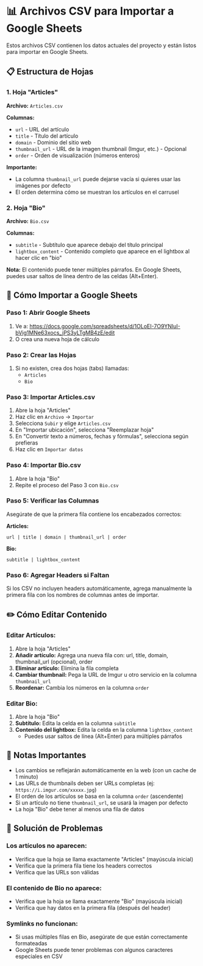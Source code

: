 # 📊 Archivos CSV para Importar a Google Sheets

Estos archivos CSV contienen los datos actuales del proyecto y están listos para importar en Google Sheets.

## 📋 Estructura de Hojas

### 1. Hoja "Articles"
**Archivo:** `Articles.csv`

**Columnas:**
- `url` - URL del artículo
- `title` - Título del artículo
- `domain` - Dominio del sitio web
- `thumbnail_url` - URL de la imagen thumbnail (Imgur, etc.) - Opcional
- `order` - Orden de visualización (números enteros)

**Importante:** 
- La columna `thumbnail_url` puede dejarse vacía si quieres usar las imágenes por defecto
- El orden determina cómo se muestran los artículos en el carrusel

### 2. Hoja "Bio"
**Archivo:** `Bio.csv`

**Columnas:**
- `subtitle` - Subtítulo que aparece debajo del título principal
- `lightbox_content` - Contenido completo que aparece en el lightbox al hacer clic en "bio"

**Nota:** El contenido puede tener múltiples párrafos. En Google Sheets, puedes usar saltos de línea dentro de las celdas (Alt+Enter).

## 🚀 Cómo Importar a Google Sheets

### Paso 1: Abrir Google Sheets
1. Ve a: https://docs.google.com/spreadsheets/d/1OLoEI-7O9YNIuI-bVig1MNe63xocs_jPS3yLTgMB4zE/edit
2. O crea una nueva hoja de cálculo

### Paso 2: Crear las Hojas
1. Si no existen, crea dos hojas (tabs) llamadas:
   - `Articles`
   - `Bio`

### Paso 3: Importar Articles.csv
1. Abre la hoja "Articles"
2. Haz clic en `Archivo` → `Importar`
3. Selecciona `Subir` y elige `Articles.csv`
4. En "Importar ubicación", selecciona "Reemplazar hoja"
5. En "Convertir texto a números, fechas y fórmulas", selecciona según prefieras
6. Haz clic en `Importar datos`

### Paso 4: Importar Bio.csv
1. Abre la hoja "Bio"
2. Repite el proceso del Paso 3 con `Bio.csv`

### Paso 5: Verificar las Columnas
Asegúrate de que la primera fila contiene los encabezados correctos:

**Articles:**
```
url | title | domain | thumbnail_url | order
```

**Bio:**
```
subtitle | lightbox_content
```

### Paso 6: Agregar Headers si Faltan
Si los CSV no incluyen headers automáticamente, agrega manualmente la primera fila con los nombres de columnas antes de importar.

## ✏️ Cómo Editar Contenido

### Editar Artículos:
1. Abre la hoja "Articles"
2. **Añadir artículo:** Agrega una nueva fila con: url, title, domain, thumbnail_url (opcional), order
3. **Eliminar artículo:** Elimina la fila completa
4. **Cambiar thumbnail:** Pega la URL de Imgur u otro servicio en la columna `thumbnail_url`
5. **Reordenar:** Cambia los números en la columna `order`

### Editar Bio:
1. Abre la hoja "Bio"
2. **Subtítulo:** Edita la celda en la columna `subtitle`
3. **Contenido del lightbox:** Edita la celda en la columna `lightbox_content`
   - Puedes usar saltos de línea (Alt+Enter) para múltiples párrafos

## 📝 Notas Importantes

- Los cambios se reflejarán automáticamente en la web (con un cache de 1 minuto)
- Las URLs de thumbnails deben ser URLs completas (ej: `https://i.imgur.com/xxxxx.jpg`)
- El orden de los artículos se basa en la columna `order` (ascendente)
- Si un artículo no tiene `thumbnail_url`, se usará la imagen por defecto
- La hoja "Bio" debe tener al menos una fila de datos

## 🔧 Solución de Problemas

### Los artículos no aparecen:
- Verifica que la hoja se llama exactamente "Articles" (mayúscula inicial)
- Verifica que la primera fila tiene los headers correctos
- Verifica que las URLs son válidas

### El contenido de Bio no aparece:
- Verifica que la hoja se llama exactamente "Bio" (mayúscula inicial)
- Verifica que hay datos en la primera fila (después del header)

### Symlinks no funcionan:
- Si usas múltiples filas en Bio, asegúrate de que están correctamente formateadas
- Google Sheets puede tener problemas con algunos caracteres especiales en CSV

